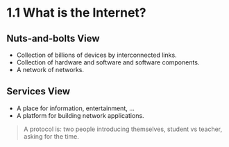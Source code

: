 # 1.1 What is the Internet?
## Nuts-and-bolts View
* Collection of billions of devices by interconnected links.
* Collection of hardware and software and software components.
* A network of networks.

## Services View
* A place for information, entertainment, ...
* A platform for building network applications.

> A protocol is: two people introducing themselves, student vs teacher, asking for the time.